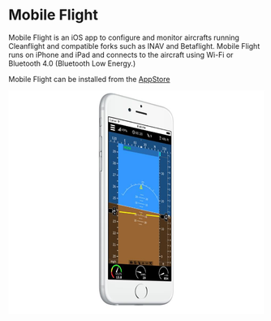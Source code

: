 # Mobile Flight

Mobile Flight is an iOS app to configure and monitor aircrafts running Cleanflight and compatible forks such as INAV and Betaflight.
Mobile Flight runs on iPhone and iPad and connects to the aircraft using Wi-Fi or Bluetooth 4.0 (Bluetooth Low Energy.) 

Mobile Flight can be installed from the [AppStore](https://itunes.apple.com/us/app/mobile-flight-for-cleanflight-betaflight-inav/id1079191425?mt=8)

![Screenshot](mobile-flight-screenshot.jpg)

